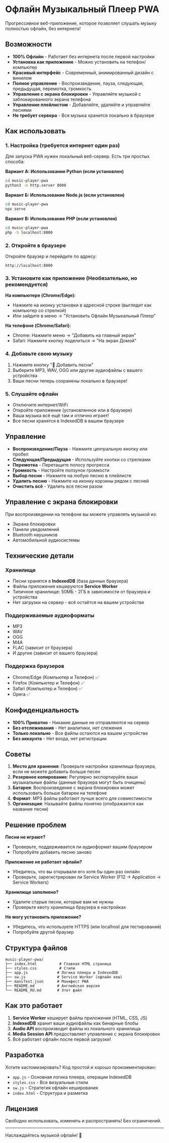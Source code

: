 # Офлайн Музыкальный Плеер PWA

Прогрессивное веб-приложение, которое позволяет слушать музыку полностью офлайн, без интернета!

## Возможности

- **100% Офлайн** - Работает без интернета после первой настройки
- **Установка как приложение** - Можно установить на телефон/компьютер
- **Красивый интерфейс** - Современный, анимированный дизайн с винилом
- **Полное управление** - Воспроизведение, пауза, следующая, предыдущая, перемотка, громкость
- **Управление с экрана блокировки** - Управляйте музыкой с заблокированного экрана телефона
- **Управление плейлистом** - Добавляйте, удаляйте и управляйте песнями
- **Не требует сервера** - Вся музыка хранится локально в браузере

## Как использовать

### 1. Настройка (требуется интернет один раз)

Для запуска PWA нужен локальный веб-сервер. Есть три простых способа:

**Вариант А: Использование Python (если установлен)**
```bash
cd music-player-pwa
python3 -m http.server 8000
```

**Вариант Б: Использование Node.js (если установлен)**
```bash
cd music-player-pwa
npx serve
```

**Вариант В: Использование PHP (если установлен)**
```bash
cd music-player-pwa
php -S localhost:8000
```

### 2. Откройте в браузере

Откройте браузер и перейдите по адресу:
```
http://localhost:8000
```

### 3. Установите как приложение (Необязательно, но рекомендуется)

**На компьютере (Chrome/Edge):**
- Нажмите на иконку установки в адресной строке (выглядит как компьютер со стрелкой)
- Или зайдите в меню → "Установить Офлайн Музыкальный Плеер"

**На телефоне (Chrome/Safari):**
- Chrome: Нажмите меню → "Добавить на главный экран"
- Safari: Нажмите кнопку поделиться → "На экран Домой"

### 4. Добавьте свою музыку

1. Нажмите кнопку "📁 Добавить песни"
2. Выберите MP3, WAV, OGG или другие аудиофайлы с вашего устройства
3. Ваши песни теперь сохранены локально в браузере!

### 5. Слушайте офлайн

- Отключите интернет/WiFi
- Откройте приложение (установленное или в браузере)
- Ваша музыка всё ещё там и отлично играет!
- Все песни хранятся в IndexedDB в вашем браузере

## Управление

- **Воспроизведение/Пауза** - Нажмите центральную кнопку или пробел
- **Следующая/Предыдущая** - Используйте кнопки со стрелками
- **Перемотка** - Перетащите полосу прогресса
- **Громкость** - Настройте ползунок громкости
- **Выбор песни** - Нажмите на любую песню в плейлисте
- **Удалить песню** - Нажмите на иконку корзины рядом с песней
- **Очистить всё** - Удалить все песни разом

## Управление с экрана блокировки

При воспроизведении на телефоне вы можете управлять музыкой из:
- Экрана блокировки
- Панели уведомлений
- Bluetooth наушников
- Автомобильной аудиосистемы

## Технические детали

### Хранилище
- Песни хранятся в **IndexedDB** (база данных браузера)
- Файлы приложения кешируются **Service Worker**
- Типичное хранилище: 50МБ - 2ГБ в зависимости от браузера и устройства
- Нет загрузки на сервер - всё остаётся на вашем устройстве

### Поддерживаемые аудиоформаты
- MP3
- WAV
- OGG
- M4A
- FLAC (зависит от браузера)
- И другие (зависит от вашего браузера)

### Поддержка браузеров
- Chrome/Edge (Компьютер и Телефон) ✅
- Firefox (Компьютер и Телефон) ✅
- Safari (Компьютер и Телефон) ✅
- Opera ✅

## Конфиденциальность

- **100% Приватно** - Никакие данные не отправляются на сервер
- **Без отслеживания** - Нет аналитики, нет слежения
- **Только локально** - Все файлы остаются на вашем устройстве
- **Без аккаунта** - Нет входа, нет регистрации

## Советы

1. **Место для хранения**: Проверьте настройки хранилища браузера, если не можете добавить больше песен
2. **Резервное копирование**: Регулярно экспортируйте ваши музыкальные файлы (данные браузера могут быть очищены)
3. **Батарея**: Воспроизведение с экрана блокировки может использовать больше батареи на телефоне
4. **Формат**: MP3 файлы работают лучше всего для совместимости
5. **Организация**: Называйте файлы понятно (отображается как название песни)

## Решение проблем

**Песни не играют?**
- Проверьте, поддерживается ли аудиоформат вашим браузером
- Попробуйте добавить песню заново

**Приложение не работает офлайн?**
- Убедитесь, что вы открывали его хотя бы один раз онлайн
- Проверьте, зарегистрирован ли Service Worker (F12 → Application → Service Workers)

**Хранилище заполнено?**
- Удалите старые песни, которые вам не нужны
- Проверьте квоту хранилища браузера в настройках

**Не могу установить приложение?**
- Убедитесь, что используете HTTPS (или localhost для тестирования)
- Попробуйте другой браузер

## Структура файлов

```
music-player-pwa/
├── index.html          # Главная HTML страница
├── styles.css          # Стили
├── app.js             # Логика плеера и IndexedDB
├── sw.js              # Service Worker (офлайн кеш)
├── manifest.json      # Манифест PWA
├── README.md          # Английская версия
└── README_RU.md       # Этот файл
```

## Как это работает

1. **Service Worker** кеширует файлы приложения (HTML, CSS, JS)
2. **IndexedDB** хранит ваши аудиофайлы как бинарные блобы
3. **Audio API** воспроизводит файлы из локального хранилища
4. **Media Session API** предоставляет управление с экрана блокировки
5. Всё работает офлайн после первой загрузки!

## Разработка

Хотите кастомизировать? Код простой и хорошо прокомментирован:
- `app.js` - Основная логика плеера, операции IndexedDB
- `styles.css` - Все визуальные стили
- `sw.js` - Стратегия офлайн кеширования
- `index.html` - Структура и разметка

## Лицензия

Свободно использовать, изменять и распространять! Без ограничений.

---

Наслаждайтесь музыкой офлайн! 🎵
